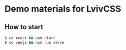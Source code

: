 # Demo materials for LvivCSS

## How to start

```bash
$ cd react && npm start
$ cd vuejs && npm run serve
```